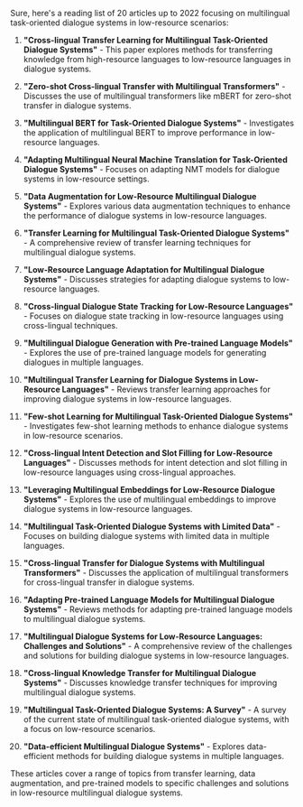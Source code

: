 Sure, here's a reading list of 20 articles up to 2022 focusing on multilingual task-oriented dialogue systems in low-resource scenarios:

1. **"Cross-lingual Transfer Learning for Multilingual Task-Oriented Dialogue Systems"** - This paper explores methods for transferring knowledge from high-resource languages to low-resource languages in dialogue systems.

2. **"Zero-shot Cross-lingual Transfer with Multilingual Transformers"** - Discusses the use of multilingual transformers like mBERT for zero-shot transfer in dialogue systems.

3. **"Multilingual BERT for Task-Oriented Dialogue Systems"** - Investigates the application of multilingual BERT to improve performance in low-resource languages.

4. **"Adapting Multilingual Neural Machine Translation for Task-Oriented Dialogue Systems"** - Focuses on adapting NMT models for dialogue systems in low-resource settings.

5. **"Data Augmentation for Low-Resource Multilingual Dialogue Systems"** - Explores various data augmentation techniques to enhance the performance of dialogue systems in low-resource languages.

6. **"Transfer Learning for Multilingual Task-Oriented Dialogue Systems"** - A comprehensive review of transfer learning techniques for multilingual dialogue systems.

7. **"Low-Resource Language Adaptation for Multilingual Dialogue Systems"** - Discusses strategies for adapting dialogue systems to low-resource languages.

8. **"Cross-lingual Dialogue State Tracking for Low-Resource Languages"** - Focuses on dialogue state tracking in low-resource languages using cross-lingual techniques.

9. **"Multilingual Dialogue Generation with Pre-trained Language Models"** - Explores the use of pre-trained language models for generating dialogues in multiple languages.

10. **"Multilingual Transfer Learning for Dialogue Systems in Low-Resource Languages"** - Reviews transfer learning approaches for improving dialogue systems in low-resource languages.

11. **"Few-shot Learning for Multilingual Task-Oriented Dialogue Systems"** - Investigates few-shot learning methods to enhance dialogue systems in low-resource scenarios.

12. **"Cross-lingual Intent Detection and Slot Filling for Low-Resource Languages"** - Discusses methods for intent detection and slot filling in low-resource languages using cross-lingual approaches.

13. **"Leveraging Multilingual Embeddings for Low-Resource Dialogue Systems"** - Explores the use of multilingual embeddings to improve dialogue systems in low-resource languages.

14. **"Multilingual Task-Oriented Dialogue Systems with Limited Data"** - Focuses on building dialogue systems with limited data in multiple languages.

15. **"Cross-lingual Transfer for Dialogue Systems with Multilingual Transformers"** - Discusses the application of multilingual transformers for cross-lingual transfer in dialogue systems.

16. **"Adapting Pre-trained Language Models for Multilingual Dialogue Systems"** - Reviews methods for adapting pre-trained language models to multilingual dialogue systems.

17. **"Multilingual Dialogue Systems for Low-Resource Languages: Challenges and Solutions"** - A comprehensive review of the challenges and solutions for building dialogue systems in low-resource languages.

18. **"Cross-lingual Knowledge Transfer for Multilingual Dialogue Systems"** - Discusses knowledge transfer techniques for improving multilingual dialogue systems.

19. **"Multilingual Task-Oriented Dialogue Systems: A Survey"** - A survey of the current state of multilingual task-oriented dialogue systems, with a focus on low-resource scenarios.

20. **"Data-efficient Multilingual Dialogue Systems"** - Explores data-efficient methods for building dialogue systems in multiple languages.

These articles cover a range of topics from transfer learning, data augmentation, and pre-trained models to specific challenges and solutions in low-resource multilingual dialogue systems.